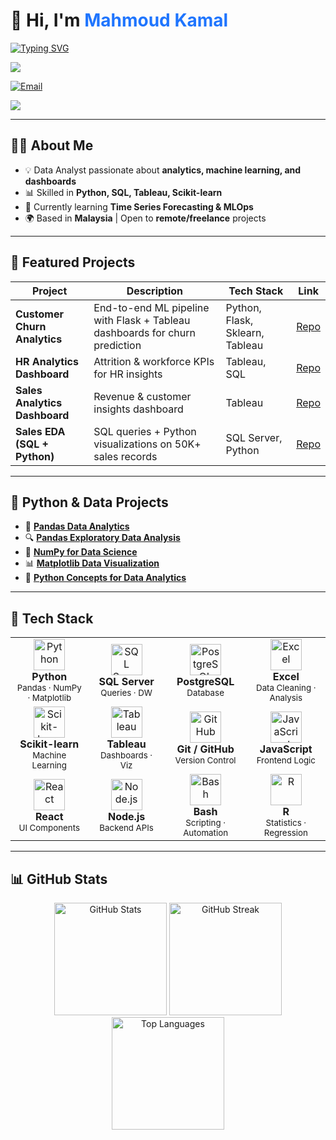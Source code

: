 <!-- Modern Left-Aligned Header -->
<h1>👋 Hi, I'm <span style="color:#1F75FE;">Mahmoud Kamal</span></h1>

<p>
  <a href="https://github.com/OverStarData">
    <img src="https://readme-typing-svg.herokuapp.com?font=Fira+Code&weight=600&size=22&pause=1000&color=1F75FE&vCenter=true&width=500&lines=Data+Analyst;Machine+Learning+Engineer;Data+Scientist;" alt="Typing SVG" />
  </a>
</p>

<!-- Social Links with Modern Badges -->
<p>
  <a href="https://www.linkedin.com/in/mahmoud-kamal-14208136b/">
    <img src="https://img.shields.io/badge/LinkedIn-1F75FE?style=flat-square&logo=linkedin&logoColor=white" />
  </a>
  
[![Email](https://img.shields.io/badge/Email-D14836?style=flat-square&logo=gmail&logoColor=white)](mailto:mahmoudkamal20518@gmail.com)



  <a href="https://github.com/OverStarData">
    <img src="https://img.shields.io/badge/GitHub-333333?style=flat-square&logo=github&logoColor=white" />
  </a>
</p>

---

## 🧑‍💻 About Me  

- 💡 Data Analyst passionate about **analytics, machine learning, and dashboards**  
- 📊 Skilled in **Python, SQL, Tableau, Scikit-learn**  
- 🚀 Currently learning **Time Series Forecasting & MLOps**  
- 🌍 Based in **Malaysia** | Open to **remote/freelance** projects  

---

## 🚀 Featured Projects  

| Project | Description | Tech Stack | Link |
|---------|-------------|------------|------|
| **Customer Churn Analytics** | End-to-end ML pipeline with Flask + Tableau dashboards for churn prediction | Python, Flask, Sklearn, Tableau | [Repo](https://github.com/OverStarData/customer-churn-analytics) |
| **HR Analytics Dashboard** | Attrition & workforce KPIs for HR insights | Tableau, SQL | [Repo](https://github.com/OverStarData/HR-Analytics-Dashboard-Tableau) |
| **Sales Analytics Dashboard** | Revenue & customer insights dashboard | Tableau | [Repo](https://github.com/OverStarData/Sales-Analytics-Dashboard-Tableau) |
| **Sales EDA (SQL + Python)** | SQL queries + Python visualizations on 50K+ sales records | SQL Server, Python | [Repo](https://github.com/OverStarData/exploratory-data-analytic-sales-sql) |

---

## 🐍 Python & Data Projects  

- 🐼 [**Pandas Data Analytics**](https://github.com/OverStarData/pandas-data-analytics)  
- 🔍 [**Pandas Exploratory Data Analysis**](https://github.com/OverStarData/Pandas-Exploratory-Data-Analysis)  
- 🔢 [**NumPy for Data Science**](https://github.com/OverStarData/numpy-data-science)  
- 📊 [**Matplotlib Data Visualization**](https://github.com/OverStarData/Matplotlib-Data-Visualization)  
- 🐍 [**Python Concepts for Data Analytics**](https://github.com/OverStarData/python-concepts-for-data-analytics)  

---

## 🧰 Tech Stack  

<div align="center">

<table>
  <tr>
    <td align="center" width="140">
      <img src="https://cdn.simpleicons.org/python/3776AB" width="50" alt="Python"/><br>
      <b>Python</b><br><sub>Pandas · NumPy · Matplotlib</sub>
    </td>
    <td align="center" width="140">
      <img src="https://cdn.simpleicons.org/microsoftsqlserver/CC2927" width="50" alt="SQL Server"/><br>
      <b>SQL Server</b><br><sub>Queries · DW</sub>
    </td>
    <td align="center" width="140">
      <img src="https://cdn.simpleicons.org/postgresql/4169E1" width="50" alt="PostgreSQL"/><br>
      <b>PostgreSQL</b><br><sub>Database</sub>
    </td>
    <td align="center" width="140">
      <img src="https://cdn.simpleicons.org/microsoftexcel/217346" width="50" alt="Excel"/><br>
      <b>Excel</b><br><sub>Data Cleaning · Analysis</sub>
    </td>
  </tr>
  <tr>
    <td align="center" width="140">
      <img src="https://cdn.simpleicons.org/scikitlearn/F7931E" width="50" alt="Scikit-learn"/><br>
      <b>Scikit-learn</b><br><sub>Machine Learning</sub>
    </td>
    <td align="center" width="140">
      <img src="https://cdn.simpleicons.org/tableau/E97627" width="50" alt="Tableau"/><br>
      <b>Tableau</b><br><sub>Dashboards · Viz</sub>
    </td>
    <td align="center" width="140">
      <img src="https://cdn.simpleicons.org/github/181717" width="50" alt="GitHub"/><br>
      <b>Git / GitHub</b><br><sub>Version Control</sub>
    </td>
    <td align="center" width="140">
      <img src="https://cdn.simpleicons.org/javascript/F7DF1E" width="50" alt="JavaScript"/><br>
      <b>JavaScript</b><br><sub>Frontend Logic</sub>
    </td>
  </tr>
  <tr>
    <td align="center" width="140">
      <img src="https://cdn.simpleicons.org/react/61DAFB" width="50" alt="React"/><br>
      <b>React</b><br><sub>UI Components</sub>
    </td>
    <td align="center" width="140">
      <img src="https://cdn.simpleicons.org/nodedotjs/339933" width="50" alt="Node.js"/><br>
      <b>Node.js</b><br><sub>Backend APIs</sub>
    </td>
    <td align="center" width="140">
      <img src="https://cdn.simpleicons.org/gnubash/4EAA25" width="50" alt="Bash"/><br>
      <b>Bash</b><br><sub>Scripting · Automation</sub>
    </td>
    <td align="center" width="140">
      <img src="https://cdn.simpleicons.org/r/276DC3" width="50" alt="R"/><br>
      <b>R</b><br><sub>Statistics · Regression</sub>
    </td>
  </tr>
</table>

</div>

---

## 📊 GitHub Stats  

<div align="center">

  <!-- GitHub Stats -->
  <img src="https://github-readme-stats.vercel.app/api?username=OverStarData&show_icons=true&theme=tokyonight&hide_border=true&rank_icon=github" alt="GitHub Stats" height="180"/>
  
  <!-- Streak Stats -->
  <img src="https://streak-stats.demolab.com?user=OverStarData&theme=tokyonight&hide_border=true" alt="GitHub Streak" height="180"/>
  
  <!-- Top Languages -->
  <img src="https://github-readme-stats.vercel.app/api/top-langs/?username=OverStarData&layout=compact&theme=tokyonight&hide_border=true" alt="Top Languages" height="180"/>

</div>
